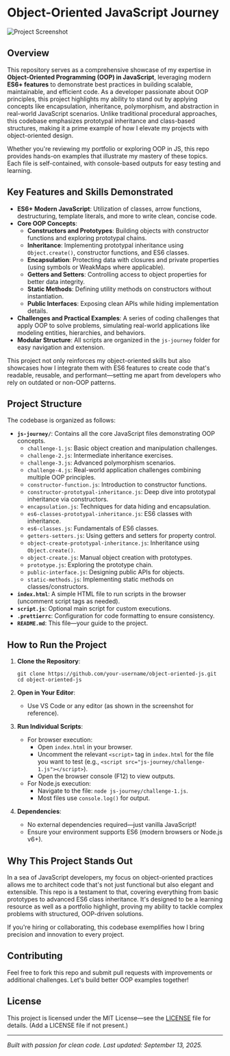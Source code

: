 # Object-Oriented JavaScript Journey

![Project Screenshot]('imgs/oop.png') <!-- Replace with actual screenshot path if hosting on GitHub or similar -->

## Overview

This repository serves as a comprehensive showcase of my expertise in **Object-Oriented Programming (OOP) in JavaScript**, leveraging modern **ES6+ features** to demonstrate best practices in building scalable, maintainable, and efficient code. As a developer passionate about OOP principles, this project highlights my ability to stand out by applying concepts like encapsulation, inheritance, polymorphism, and abstraction in real-world JavaScript scenarios. Unlike traditional procedural approaches, this codebase emphasizes prototypal inheritance and class-based structures, making it a prime example of how I elevate my projects with object-oriented design.

Whether you're reviewing my portfolio or exploring OOP in JS, this repo provides hands-on examples that illustrate my mastery of these topics. Each file is self-contained, with console-based outputs for easy testing and learning.

## Key Features and Skills Demonstrated

- **ES6+ Modern JavaScript**: Utilization of classes, arrow functions, destructuring, template literals, and more to write clean, concise code.
- **Core OOP Concepts**:
  - **Constructors and Prototypes**: Building objects with constructor functions and exploring prototypal chains.
  - **Inheritance**: Implementing prototypal inheritance using `Object.create()`, constructor functions, and ES6 classes.
  - **Encapsulation**: Protecting data with closures and private properties (using symbols or WeakMaps where applicable).
  - **Getters and Setters**: Controlling access to object properties for better data integrity.
  - **Static Methods**: Defining utility methods on constructors without instantiation.
  - **Public Interfaces**: Exposing clean APIs while hiding implementation details.
- **Challenges and Practical Examples**: A series of coding challenges that apply OOP to solve problems, simulating real-world applications like modeling entities, hierarchies, and behaviors.
- **Modular Structure**: All scripts are organized in the `js-journey` folder for easy navigation and extension.

This project not only reinforces my object-oriented skills but also showcases how I integrate them with ES6 features to create code that's readable, reusable, and performant—setting me apart from developers who rely on outdated or non-OOP patterns.

## Project Structure

The codebase is organized as follows:

- **`js-journey/`**: Contains all the core JavaScript files demonstrating OOP concepts.
  - `challenge-1.js`: Basic object creation and manipulation challenges.
  - `challenge-2.js`: Intermediate inheritance exercises.
  - `challenge-3.js`: Advanced polymorphism scenarios.
  - `challenge-4.js`: Real-world application challenges combining multiple OOP principles.
  - `constructor-function.js`: Introduction to constructor functions.
  - `constructor-prototypal-inheritance.js`: Deep dive into prototypal inheritance via constructors.
  - `encapsulation.js`: Techniques for data hiding and encapsulation.
  - `es6-classes-prototypal-inheritance.js`: ES6 classes with inheritance.
  - `es6-classes.js`: Fundamentals of ES6 classes.
  - `getters-setters.js`: Using getters and setters for property control.
  - `object-create-prototypal-inheritance.js`: Inheritance using `Object.create()`.
  - `object-create.js`: Manual object creation with prototypes.
  - `prototype.js`: Exploring the prototype chain.
  - `public-interface.js`: Designing public APIs for objects.
  - `static-methods.js`: Implementing static methods on classes/constructors.
- **`index.html`**: A simple HTML file to run scripts in the browser (uncomment script tags as needed).
- **`script.js`**: Optional main script for custom executions.
- **`.prettierrc`**: Configuration for code formatting to ensure consistency.
- **`README.md`**: This file—your guide to the project.

## How to Run the Project

1. **Clone the Repository**:

   ```
   git clone https://github.com/your-username/object-oriented-js.git
   cd object-oriented-js
   ```

2. **Open in Your Editor**:

   - Use VS Code or any editor (as shown in the screenshot for reference).

3. **Run Individual Scripts**:

   - For browser execution:
     - Open `index.html` in your browser.
     - Uncomment the relevant `<script>` tag in `index.html` for the file you want to test (e.g., `<script src="js-journey/challenge-1.js"></script>`).
     - Open the browser console (F12) to view outputs.
   - For Node.js execution:
     - Navigate to the file: `node js-journey/challenge-1.js`.
     - Most files use `console.log()` for output.

4. **Dependencies**:
   - No external dependencies required—just vanilla JavaScript!
   - Ensure your environment supports ES6 (modern browsers or Node.js v6+).

## Why This Project Stands Out

In a sea of JavaScript developers, my focus on object-oriented practices allows me to architect code that's not just functional but also elegant and extensible. This repo is a testament to that, covering everything from basic prototypes to advanced ES6 class inheritance. It's designed to be a learning resource as well as a portfolio highlight, proving my ability to tackle complex problems with structured, OOP-driven solutions.

If you're hiring or collaborating, this codebase exemplifies how I bring precision and innovation to every project.

## Contributing

Feel free to fork this repo and submit pull requests with improvements or additional challenges. Let's build better OOP examples together!

## License

This project is licensed under the MIT License—see the [LICENSE](LICENSE) file for details. (Add a LICENSE file if not present.)

---

_Built with passion for clean code. Last updated: September 13, 2025._
